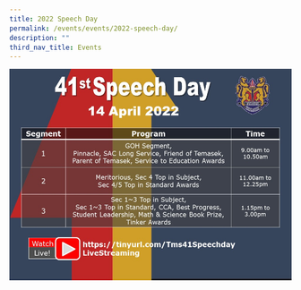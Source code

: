 ```yaml
---
title: 2022 Speech Day
permalink: /events/events/2022-speech-day/
description: ""
third_nav_title: Events
---
```

![](/images/Speech%20Day%2014%20Apr.jpeg)